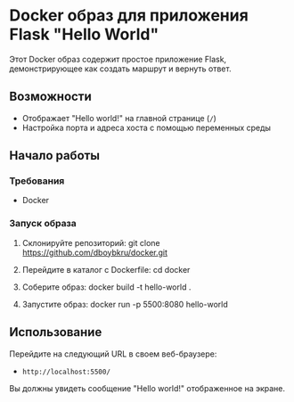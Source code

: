 # Docker образ для приложения Flask "Hello World"

Этот Docker образ содержит простое приложение Flask, демонстрирующее как создать маршрут и вернуть ответ.

## Возможности

* Отображает "Hello world!" на главной странице (`/`)
* Настройка порта и адреса хоста с помощью переменных среды

## Начало работы

### Требования

* Docker

### Запуск образа

1. Склонируйте репозиторий:
git clone https://github.com/dboybkru/docker.git

2. Перейдите в каталог с Dockerfile:
cd docker

3. Соберите образ:
docker build -t hello-world .

4. Запустите образ:
docker run -p 5500:8080 hello-world

## Использование

Перейдите на следующий URL в своем веб-браузере:

* `http://localhost:5500/`

Вы должны увидеть сообщение "Hello world!" отображенное на экране.

